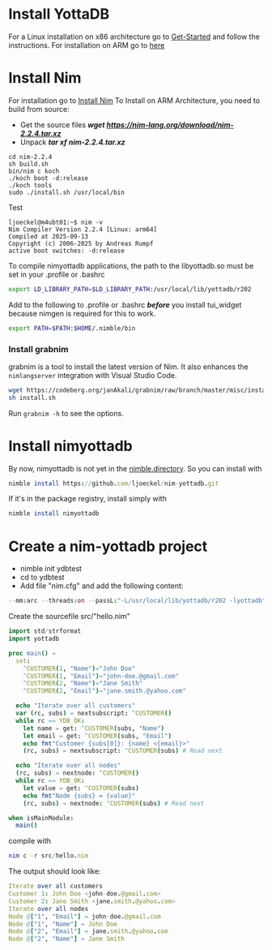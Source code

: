 # Install YottaDB
For a Linux installation on x86 architecture go to [Get-Started](https://yottadb.com/product/get-started/#your-linux-system)
and follow the instructions. For installation on ARM go to [here](installation_yottadb.md)

# Install Nim
For installation go to [Install Nim](https://nim-lang.org/install.html)
To Install on ARM Architecture, you need to build from source:
- Get the source files 
***wget https://nim-lang.org/download/nim-2.2.4.tar.xz***
- Unpack
***tar xf nim-2.2.4.tar.xz***
```
cd nim-2.2.4
sh build.sh
bin/nim c koch
./koch boot -d:release
./koch tools
sudo ./install.sh /usr/local/bin
```

Test
```
ljoeckel@m4ubt01:~$ nim -v
Nim Compiler Version 2.2.4 [Linux: arm64]
Compiled at 2025-09-13
Copyright (c) 2006-2025 by Andreas Rumpf
active boot switches: -d:release
```

To compile nimyottadb applications, the path to the libyottadb.so must be set in your .profile or .bashrc
```bash
export LD_LIBRARY_PATH=$LD_LIBRARY_PATH:/usr/local/lib/yottadb/r202
```

Add to the following to .profile or .bashrc ***before*** you install tui_widget because nimgen is required for this to work.
```bash
export PATH=$PATH:$HOME/.nimble/bin
````

### Install grabnim
grabnim is a tool to install the latest version of Nim. It also enhances the `nimlangserver` integration with Visual Studio Code.
```bash 
wget https://codeberg.org/janAkali/grabnim/raw/branch/master/misc/install.sh
sh install.sh
```
Run `grabnim -h` to see the options.


# Install nimyottadb
By now, nimyottadb is not yet in the [nimble.directory](https://nimble.directory/). So you can install with
```nim
nimble install https://github.com/ljoeckel/nim-yottadb.git
```

If it's in the package registry, install simply with
```nim
nimble install nimyottadb
```

# Create a nim-yottadb project
- nimble init ydbtest
- cd to ydbtest
- Add file "nim.cfg" and add the following content:
```nim
--mm:arc --threads:on --passL:"-L/usr/local/lib/yottadb/r202 -lyottadb"
```

Create the sourcefile src/"hello.nim"
```nim
import std/strformat
import yottadb

proc main() =
  set:
    ^CUSTOMER(1, "Name")="John Doe"
    ^CUSTOMER(1, "Email")="john-doe.@gmail.com"
    ^CUSTOMER(2, "Name")="Jane Smith"
    ^CUSTOMER(2, "Email")="jane.smith.@yahoo.com"

  echo "Iterate over all customers"
  var (rc, subs) = nextsubscript: ^CUSTOMER()
  while rc == YDB_OK:
    let name = get: ^CUSTOMER(subs, "Name")
    let email = get: ^CUSTOMER(subs, "Email")
    echo fmt"Customer {subs[0]}: {name} <{email}>"
    (rc, subs) = nextsubscript: ^CUSTOMER(subs) # Read next

  echo "Iterate over all nodes"
  (rc, subs) = nextnode: ^CUSTOMER()
  while rc == YDB_OK:
    let value = get: ^CUSTOMER(subs)
    echo fmt"Node {subs} = {value}"
    (rc, subs) = nextnode: ^CUSTOMER(subs) # Read next

when isMainModule:
  main()
```
compile with
```nim
nim c -r src/hello.nim
````

The output should look like:
```nim
Iterate over all customers
Customer 1: John Doe <john-doe.@gmail.com>
Customer 2: Jane Smith <jane.smith.@yahoo.com>
Iterate over all nodes
Node @["1", "Email"] = john-doe.@gmail.com
Node @["1", "Name"] = John Doe
Node @["2", "Email"] = jane.smith.@yahoo.com
Node @["2", "Name"] = Jane Smith
```
